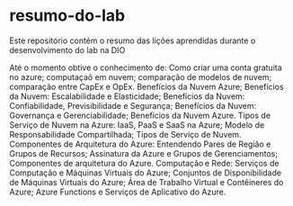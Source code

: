 # resumo-do-lab
Este repositório contém o resumo das lições aprendidas durante o desenvolvimento do lab na DIO

Até o momento obtive o conhecimento de: 
Como criar uma conta gratuita no azure; computaçaõ em nuvem; comparação de modelos de nuvem; comparação entre CapEx e OpEx.
Benefícios da Nuvem Azure; Benefícios da Nuvem: Escalabilidade e Elasticidade; Benefícios da Nuvem: Confiabilidade, Previsibilidade e Segurança; Benefícios da Nuvem: Governança e Gerenciabilidade; Benefícios da Nuvem Azure.
Tipos de Serviço de Nuvem na Azure: IaaS, PaaS e SaaS na Azure; Modelo de Responsabilidade Compartilhada; Tipos de Serviço de Nuvem.
Componentes de Arquitetura do Azure: Entendendo Pares de Região e Grupos de Recursos; Assinatura da Azure e Grupos de Gerenciamentos; Componentes de arquitetura do Azure.
Computação e Rede: Serviços de Computação e Máquinas Virtuais do Azure; Conjuntos de Disponibilidade de Máquinas Virtuais do Azure; Área de Trabalho Virtual e Contêineres do Azure; Azure Functions e Serviços de Aplicativo do Azure.
